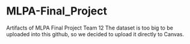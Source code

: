 # MLPA-Final_Project
Artifacts of MLPA Final Project Team 12
The dataset is too big to be uploaded into this github, so we decided to upload it directly to Canvas.

